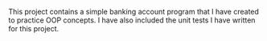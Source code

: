 This project contains a simple banking account program that I have created to practice OOP concepts. I have also included the unit tests I have written for this project.

